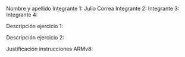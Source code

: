 Nombre y apellido 
Integrante 1: Julio Correa
Integrante 2:
Integrante 3:
Integrante 4:


Descripción ejercicio 1: 


Descripción ejercicio 2:


Justificación instrucciones ARMv8:

